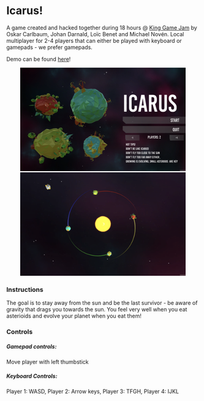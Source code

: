 # Icarus!

A game created and hacked together during 18 hours @ [King Game Jam](http://kinggamejam.king.com) by Oskar Carlbaum, Johan Darnald, Loïc Benet and Michael Novén. Local multiplayer for 2-4 players that can either be played with keyboard or gamepads - we prefer gamepads.

Demo can be found [here](http://novalain.github.io/icarus)!

<p align="center">
  <img src="ExampleImages/1.png" width = "432"/>
  <img src="ExampleImages/3.png" width = "432"/>
</p>

### Instructions
The goal is to stay away from the sun and be the last survivor - be aware of gravity that drags you towards the sun. You feel very well when you eat asterioids and evolve your planet when you
eat them! 

### Controls
##### Gamepad controls:
Move player with left thumbstick

##### Keyboard Controls: 
Player 1: WASD, Player 2: Arrow keys, Player 3: TFGH, Player 4: IJKL
